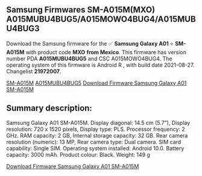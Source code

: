 <h2>Samsung Firmwares SM-A015M(MXO) A015MUBU4BUG5/A015MOWO4BUG4/A015MUBU4BUG3</h2>
Download the Samsung firmware for the ✅ <strong>Samsung Galaxy A01 </strong> ⭐ <strong>SM-A015M</strong> with product code <strong>MXO</strong> <strong> from Mexico</strong>. This firmware has version number PDA <strong>A015MUBU4BUG5</strong> and CSC A015MOWO4BUG4. The operating system of this firmware is Android R , with build date 2021-08-27. Changelist <strong>21972007</strong>.


[SM-A015M](https://samfirm.shop/samsung/model/SM-A015M)
[A015MUBU4BUG5](https://samfirm.shop/samsung/pda/A015MUBU4BUG5)
[Download Firmware Samsung Galaxy A01 SM-A015M](https://samfirm.shop/samsung/firmware/451528)
<h2>Summary description:</h2>
<p>Samsung Galaxy A01 SM-A015M. Display diagonal: 14.5 cm (5.7"), Display resolution: 720 x 1520 pixels, Display type: PLS. Processor frequency: 2 GHz. RAM capacity: 2 GB, Internal storage capacity: 32 GB. Rear camera resolution (numeric): 13 MP, Rear camera type: Dual camera. SIM card capability: Single SIM. Operating system installed: Android 10.0. Battery capacity: 3000 mAh. Product colour: Black. Weight: 149 g</p>


[Download Firmware Samsung Galaxy A01 SM-A015M](https://samfirm.shop/samsung/firmware/451528)
